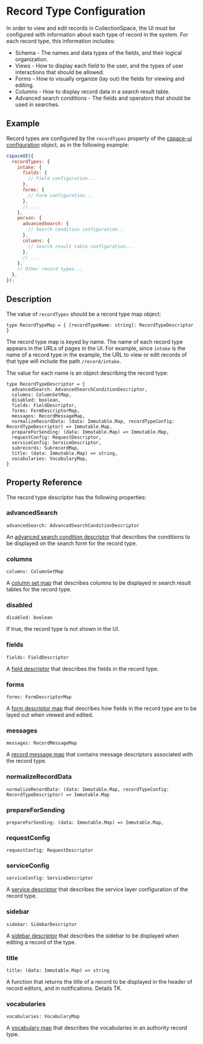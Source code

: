 # Record Type Configuration

In order to view and edit records in CollectionSpace, the UI must be configured with information about each type of record in the system. For each record type, this information includes:

- Schema - The names and data types of the fields, and their logical organization.
- Views - How to display each field to the user, and the types of user interactions that should be allowed.
- Forms - How to visually organize (lay out) the fields for viewing and editing.
- Columns - How to display record data in a search result table.
- Advanced search conditions - The fields and operators that should be used in searches.

## Example

Record types are configured by the `recordTypes` property of the [cspace-ui configuration](../configuration) object, as in the following example:

```JavaScript
cspaceUI({
  recordTypes: {
    intake: {
      fields: {
        // Field configuration...
      },
      forms: {
        // Form configuration...
      },
      // ...
    },
    person: {
      advancedSearch: {
        // Search condition configuration...
      },
      columns: {
        // Search result table configuration...
      },
      // ...
    },
    // Other record types...
  },
});
```

## Description

The value of `recordTypes` should be a record type map object:

```
type RecordTypeMap = { [recordTypeName: string]: RecordTypeDescriptor }
```

The record type map is keyed by name. The name of each record type appears in the URLs of pages in the UI. For example, since `intake` is the name of a record type in the example, the URL to view or edit records of that type will include the path `/record/intake`.

The value for each name is an object describing the record type:

```
type RecordTypeDescriptor = {
  advancedSearch: AdvancedSearchConditionDescriptor,
  columns: ColumnSetMap,
  disabled: boolean,
  fields: FieldDescriptor,
  forms: FormDescriptorMap,
  messages: RecordMessageMap,
  normalizeRecordData: (data: Immutable.Map, recordTypeConfig: RecordTypeDescriptor) => Immutable.Map,
  prepareForSending: (data: Immutable.Map) => Immutable.Map,
  requestConfig: RequestDescriptor,
  serviceConfig: ServiceDescriptor,
  subrecords: SubrecordMap,
  title: (data: Immutable.Map) => string,
  vocabularies: VocabularyMap,
}
```

## Property Reference

The record type descriptor has the following properties:

### advancedSearch
```
advancedSearch: AdvancedSearchConditionDescriptor
```
An [advanced search condition descriptor](./AdvancedSearchConfiguration.md) that describes the conditions to be displayed on the search form for the record type.

### columns
```
columns: ColumnSetMap
```
A [column set map](./ColumnConfiguration.md) that describes columns to be displayed in search result tables for the record type.

### disabled
```
disabled: boolean
```
If true, the record type is not shown in the UI.

### fields
```
fields: FieldDescriptor
```
A [field descriptor](./FieldConfiguration.md) that describes the fields in the record type.

### forms
```
forms: FormDescriptorMap
```
A [form descriptor map](./FormConfiguration.md) that describes how fields in the record type are to be layed out when viewed and edited.

### messages
```
messages: RecordMessageMap
```
A [record message map](./RecordMessageConfiguration.md) that contains message descriptors associated with the record type.

### normalizeRecordData
```
normalizeRecordData: (data: Immutable.Map, recordTypeConfig: RecordTypeDescriptor) => Immutable.Map
```

### prepareForSending
```
prepareForSending: (data: Immutable.Map) => Immutable.Map,
```

### requestConfig
```
requestConfig: RequestDescriptor
```

### serviceConfig
```
serviceConfig: ServiceDescriptor
```
A [service descriptor](./RecordServiceConfiguration.md) that describes the service layer configuration of the record type.

### sidebar
```
sidebar: SidebarDescriptor
```
A [sidebar descriptor](./RecordSidebarConfiguration.md) that describes the sidebar to be displayed when editing a record of the type.

### title
```
title: (data: Immutable.Map) => string
```
A function that returns the title of a record to be displayed in the header of record editors, and in notifications. Details TK.

### vocabularies
```
vocabularies: VocabularyMap
```
A [vocabulary map](./VocabularyConfiguration.md) that describes the vocabularies in an authority record type.